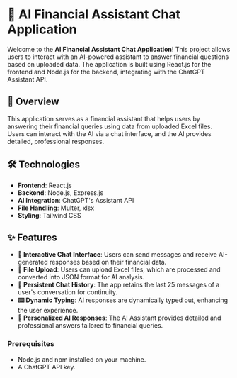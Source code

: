 # 💬 AI Financial Assistant Chat Application

Welcome to the **AI Financial Assistant Chat Application**! This project allows users to interact with an AI-powered assistant to answer financial questions based on uploaded data. The application is built using React.js for the frontend and Node.js for the backend, integrating with the ChatGPT Assistant API.


## 🌟 Overview

This application serves as a financial assistant that helps users by answering their financial queries using data from uploaded Excel files. Users can interact with the AI via a chat interface, and the AI provides detailed, professional responses.

## 🛠️ Technologies

- **Frontend**: React.js
- **Backend**: Node.js, Express.js
- **AI Integration**: ChatGPT's Assistant API
- **File Handling**: Multer, xlsx
- **Styling**: Tailwind CSS

## ✨ Features

- **💬 Interactive Chat Interface**: Users can send messages and receive AI-generated responses based on their financial data.
- **📂 File Upload**: Users can upload Excel files, which are processed and converted into JSON format for AI analysis.
- **🔄 Persistent Chat History**: The app retains the last 25 messages of a user's conversation for continuity.
- **⌨️ Dynamic Typing**: AI responses are dynamically typed out, enhancing the user experience.
- **📝 Personalized AI Responses**: The AI Assistant provides detailed and professional answers tailored to financial queries.



### Prerequisites

- Node.js and npm installed on your machine.
- A ChatGPT API key.

